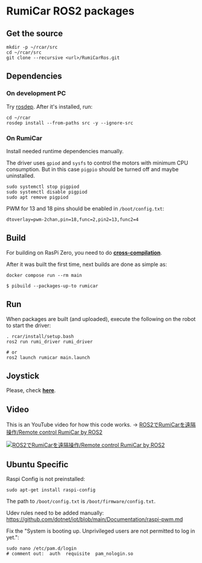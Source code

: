 # RumiCar ROS2 packages

## Get the source
```
mkdir -p ~/rcar/src
cd ~/rcar/src
git clone --recursive <url>/RumiCarRos.git
```

## Dependencies
### On development PC
Try [rosdep](https://docs.ros.org/en/humble/Tutorials/Intermediate/Rosdep.html). After it's installed, run:
```
cd ~/rcar
rosdep install --from-paths src -y --ignore-src
```

### On RumiCar
Install needed runtime dependencies manually.

The driver uses `gpiod` and `sysfs` to control the motors with minimum CPU consumption. But in this case `pigpio` should be turned off and maybe uninstalled.
```
sudo systemctl stop pigpiod
sudo systemctl disable pigpiod
sudo apt remove pigpiod
```

PWM for 13 and 18 pins should be enabled in `/boot/config.txt`:
```
dtoverlay=pwm-2chan,pin=18,func=2,pin2=13,func2=4
```

## Build
For building on RasPi Zero, you need to do [**cross-compilation**](docs/CrossCompilation.md).

After it was built the first time, next builds are done as simple as:
```
docker compose run --rm main

$ pibuild --packages-up-to rumicar
```

## Run
When packages are built (and uploaded), execute the following on the robot to start the driver:

```
. rcar/install/setup.bash
ros2 run rumi_driver rumi_driver

# or
ros2 launch rumicar main.launch
```

## Joystick
Please, check [**here**](rumi_teleop/README.md).

## Video

This is an YouTube video for how this code works. -> [ROS2でRumiCarを遠隔操作/Remote control RumiCar by ROS2](https://youtu.be/bZCdvuuSebk)

[![ROS2でRumiCarを遠隔操作/Remote control RumiCar by ROS2](http://img.youtube.com/vi/bZCdvuuSebk/0.jpg)](https://youtu.be/bZCdvuuSebk "ROS2でRumiCarを遠隔操作/Remote control RumiCar by ROS2")

## Ubuntu Specific

Raspi Config is not preinstalled:
```
sudo apt-get install raspi-config
```

The path to `/boot/config.txt` is `/boot/firmware/config.txt`.

Udev rules need to be added manually: https://github.com/dotnet/iot/blob/main/Documentation/raspi-pwm.md

Fix the "System is booting up. Unprivileged users are not permitted to log in yet.": 
```
sudo nano /etc/pam.d/login
# comment out:  auth  requisite  pam_nologin.so
```


